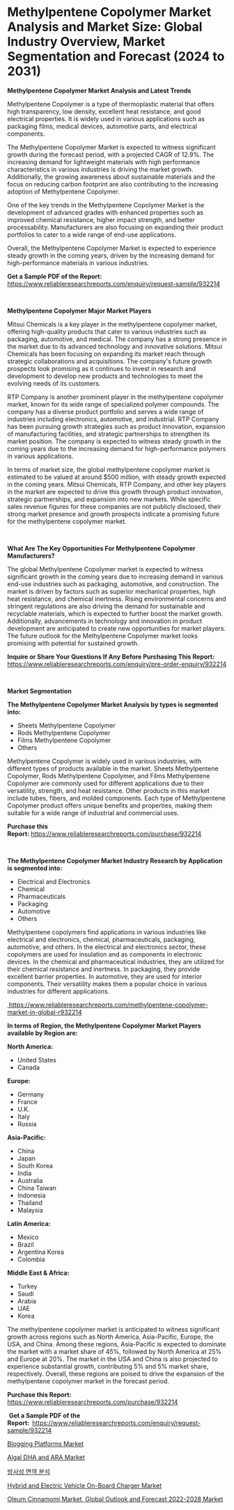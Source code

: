 <p><h1>Methylpentene Copolymer Market Analysis and Market Size: Global Industry Overview, Market Segmentation and Forecast (2024 to 2031)</h1></p><p><strong>Methylpentene Copolymer Market Analysis and Latest Trends</strong></p>
<p><p>Methylpentene Copolymer is a type of thermoplastic material that offers high transparency, low density, excellent heat resistance, and good electrical properties. It is widely used in various applications such as packaging films, medical devices, automotive parts, and electrical components.</p><p>The Methylpentene Copolymer Market is expected to witness significant growth during the forecast period, with a projected CAGR of 12.9%. The increasing demand for lightweight materials with high performance characteristics in various industries is driving the market growth. Additionally, the growing awareness about sustainable materials and the focus on reducing carbon footprint are also contributing to the increasing adoption of Methylpentene Copolymer.</p><p>One of the key trends in the Methylpentene Copolymer Market is the development of advanced grades with enhanced properties such as improved chemical resistance, higher impact strength, and better processability. Manufacturers are also focusing on expanding their product portfolios to cater to a wide range of end-use applications.</p><p>Overall, the Methylpentene Copolymer Market is expected to experience steady growth in the coming years, driven by the increasing demand for high-performance materials in various industries.</p></p>
<p><strong>Get a Sample PDF of the Report:&nbsp;</strong> <a href="https://www.reliableresearchreports.com/enquiry/request-sample/932214">https://www.reliableresearchreports.com/enquiry/request-sample/932214</a></p>
<p>&nbsp;</p>
<p><strong>Methylpentene Copolymer Major Market Players</strong></p>
<p><p>Mitsui Chemicals is a key player in the methylpentene copolymer market, offering high-quality products that cater to various industries such as packaging, automotive, and medical. The company has a strong presence in the market due to its advanced technology and innovative solutions. Mitsui Chemicals has been focusing on expanding its market reach through strategic collaborations and acquisitions. The company's future growth prospects look promising as it continues to invest in research and development to develop new products and technologies to meet the evolving needs of its customers.</p><p>RTP Company is another prominent player in the methylpentene copolymer market, known for its wide range of specialized polymer compounds. The company has a diverse product portfolio and serves a wide range of industries including electronics, automotive, and industrial. RTP Company has been pursuing growth strategies such as product innovation, expansion of manufacturing facilities, and strategic partnerships to strengthen its market position. The company is expected to witness steady growth in the coming years due to the increasing demand for high-performance polymers in various applications.</p><p>In terms of market size, the global methylpentene copolymer market is estimated to be valued at around $500 million, with steady growth expected in the coming years. Mitsui Chemicals, RTP Company, and other key players in the market are expected to drive this growth through product innovation, strategic partnerships, and expansion into new markets. While specific sales revenue figures for these companies are not publicly disclosed, their strong market presence and growth prospects indicate a promising future for the methylpentene copolymer market.</p></p>
<p>&nbsp;</p>
<p><strong>What Are The Key Opportunities For Methylpentene Copolymer Manufacturers?</strong></p>
<p><p>The global Methylpentene Copolymer market is expected to witness significant growth in the coming years due to increasing demand in various end-use industries such as packaging, automotive, and construction. The market is driven by factors such as superior mechanical properties, high heat resistance, and chemical inertness. Rising environmental concerns and stringent regulations are also driving the demand for sustainable and recyclable materials, which is expected to further boost the market growth. Additionally, advancements in technology and innovation in product development are anticipated to create new opportunities for market players. The future outlook for the Methylpentene Copolymer market looks promising with potential for sustained growth.</p></p>
<p><strong>Inquire or Share Your Questions If Any Before Purchasing This Report:</strong> <a href="https://www.reliableresearchreports.com/enquiry/pre-order-enquiry/932214">https://www.reliableresearchreports.com/enquiry/pre-order-enquiry/932214</a></p>
<p>&nbsp;</p>
<p><strong>Market Segmentation</strong></p>
<p><strong>The Methylpentene Copolymer Market Analysis by types is segmented into:</strong></p>
<p><ul><li>Sheets Methylpentene Copolymer</li><li>Rods Methylpentene Copolymer</li><li>Films Methylpentene Copolymer</li><li>Others</li></ul></p>
<p><p>Methylpentene Copolymer is widely used in various industries, with different types of products available in the market. Sheets Methylpentene Copolymer, Rods Methylpentene Copolymer, and Films Methylpentene Copolymer are commonly used for different applications due to their versatility, strength, and heat resistance. Other products in this market include tubes, fibers, and molded components. Each type of Methylpentene Copolymer product offers unique benefits and properties, making them suitable for a wide range of industrial and commercial uses.</p></p>
<p><strong>Purchase this Report:&nbsp;</strong><a href="https://www.reliableresearchreports.com/purchase/932214">https://www.reliableresearchreports.com/purchase/932214</a></p>
<p>&nbsp;</p>
<p><strong>The Methylpentene Copolymer Market Industry Research by Application is segmented into:</strong></p>
<p><ul><li>Electrical and Electronics</li><li>Chemical</li><li>Pharmaceuticals</li><li>Packaging</li><li>Automotive</li><li>Others</li></ul></p>
<p><p>Methylpentene copolymers find applications in various industries like electrical and electronics, chemical, pharmaceuticals, packaging, automotive, and others. In the electrical and electronics sector, these copolymers are used for insulation and as components in electronic devices. In the chemical and pharmaceutical industries, they are utilized for their chemical resistance and inertness. In packaging, they provide excellent barrier properties. In automotive, they are used for interior components. Their versatility makes them a popular choice in various industries for different applications.</p></p>
<p><a href="https://www.reliableresearchreports.com/methylpentene-copolymer-market-in-global-r932214">&nbsp;https://www.reliableresearchreports.com/methylpentene-copolymer-market-in-global-r932214</a></p>
<p><strong>In terms of Region, the Methylpentene Copolymer Market Players available by Region are:</strong></p>
<p>
    <p> <strong> North America: </strong>
        <ul>
            <li>United States</li>
            <li>Canada</li>
        </ul>
        </p> 
    <p> <strong> Europe: </strong>
        <ul>
            <li>Germany</li>
            <li>France</li>
            <li>U.K.</li>
            <li>Italy</li>
            <li>Russia</li>
        </ul>
        </p> 
    <p> <strong> Asia-Pacific: </strong>
        <ul>
            <li>China</li>
            <li>Japan</li>
            <li>South Korea</li>
            <li>India</li>
            <li>Australia</li>
            <li>China Taiwan</li>
            <li>Indonesia</li>
            <li>Thailand</li>
            <li>Malaysia</li>
        </ul>
        </p> 
    <p> <strong> Latin America: </strong>
        <ul>
            <li>Mexico</li>
            <li>Brazil</li>
            <li>Argentina Korea</li>
            <li>Colombia</li>
        </ul>
        </p> 
    <p> <strong> Middle East & Africa: </strong>
        <ul>
            <li>Turkey</li>
            <li>Saudi</li>
            <li>Arabia</li>
            <li>UAE</li>
            <li>Korea</li>
        </ul>
    </p>
    </p>
<p><p>The methylpentene copolymer market is anticipated to witness significant growth across regions such as North America, Asia-Pacific, Europe, the USA, and China. Among these regions, Asia-Pacific is expected to dominate the market with a market share of 45%, followed by North America at 25% and Europe at 20%. The market in the USA and China is also projected to experience substantial growth, contributing 5% and 5% market share, respectively. Overall, these regions are poised to drive the expansion of the methylpentene copolymer market in the forecast period.</p></p>
<p><strong>Purchase this Report: </strong><a href="https://www.reliableresearchreports.com/purchase/932214">https://www.reliableresearchreports.com/purchase/932214</a></p>
<p>&nbsp;<strong>Get a Sample PDF of the Report:&nbsp;&nbsp;</strong><a href="https://www.reliableresearchreports.com/enquiry/request-sample/932214">https://www.reliableresearchreports.com/enquiry/request-sample/932214</a></p>
<p><strong></strong></p>
<p><p><a href="https://medium.com/@max.hudson54565/blogging-platforms-market-global-market-trends-and-market-forecast-2024-2031-d4d56c88c1f6">Blogging Platforms Market</a></p><p><a href="https://github.com/indrystar/Market-Research-Report-List-4/blob/main/algal-dha-and-ara-market.md">Algal DHA and ARA Market</a></p><p><a href="https://medium.com/@anbariasra61/%EB%9D%BC%EB%94%94%EC%98%A4%EC%9D%B4%EB%AE%A8%EB%85%B8%EC%95%84%EC%84%B8%EC%9D%B4-%EC%8B%9C%EC%9E%A5-%EB%B3%B4%EA%B3%A0%EC%84%9C-%EC%A0%9C%ED%92%88-%EC%9C%A0%ED%98%95-%EA%B7%A0%ED%98%95-%EB%B0%A9%EB%B2%95-%EC%88%9C%EC%B0%A8-%ED%8F%AC%ED%99%94-%EB%B0%A9%EB%B2%95-%EC%B5%9C%EC%A2%85-%EC%82%AC%EC%9A%A9-%EC%A0%9C%EC%95%BD-%EC%9D%98%EB%A3%8C-%EA%B2%80%EC%82%AC-%EC%A2%85%EC%96%91%ED%95%99-%EA%B8%B0%ED%83%80-%EB%B0%8F-%EC%A7%80%EC%97%AD-2024-2031-7f3e101a3ec8">방사성 면역 분석</a></p><p><a href="https://github.com/AKSHATREPORTPRIME/Market-Research-Report-List-6/blob/main/hybrid-and-electric-vehicle-on-board-charger-market.md">Hybrid and Electric Vehicle On-Board Charger Market</a></p><p><a href="https://issuu.com/reportprime-2/docs/oleum-cinnamomi-market-global-outlo_8a605cb19d459d">Oleum Cinnamomi Market, Global Outlook and Forecast 2022-2028 Market</a></p></p>